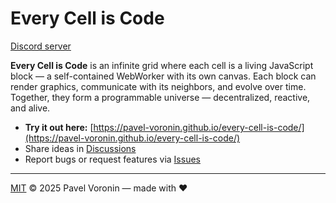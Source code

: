 # Every Cell is Code

[Discord server](https://discord.gg/fSMwfn8sKw)

**Every Cell is Code** is an infinite grid where each cell is a living JavaScript block — a self-contained WebWorker with its own canvas.
Each block can render graphics, communicate with its neighbors, and evolve over time.
Together, they form a programmable universe — decentralized, reactive, and alive.

- **Try it out here:** [https://pavel-voronin.github.io/every-cell-is-code/](https://pavel-voronin.github.io/every-cell-is-code/)
- Share ideas in [Discussions](https://github.com/pavel-voronin/every-cell-is-code/discussions)
- Report bugs or request features via [Issues](https://github.com/pavel-voronin/every-cell-is-code/issues)

---

[MIT](LICENSE) © 2025 Pavel Voronin — made with ❤️
